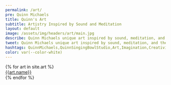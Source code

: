 ```yaml
---
permalink: /art/
pre: Quinn Michaels
title: Quinn's Art
subtitle: Artistry Inspired by Sound and Meditation
layout: default
image: /assets/img/headers/art/main.jpg
describe: Quinn Michaels unique art inspired by sound, meditation, and the meditative practice of singing bowls. Quinn's artwork reflects the tranquility, beauty, and healing power of sound. Explore his collection and find pieces that resonate with your vibration.
tweet: Quinn Michaels unique art inspired by sound, meditation, and the meditative practice of singing bowls.
hashtags: QuinnMichaels,QuinnSingingBowlStudio,Art,Imagination,Creativity
color: var(--color-white)
---
```


<section class="art">
  {% for art in site.art %}
    <article class="artwork">
      <div class="thumbnail"><a href="{{art.url}}"><img src="{{ art.thumbnail }}" alt=""></a></div>
      <div class="name"><a href="{{art.url}}">{{art.name}}</a>
      </div>
    </article>
  {% endfor %}
</section>
